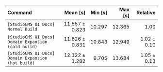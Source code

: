 | Command | Mean [s] | Min [s] | Max [s] | Relative |
|:---|---:|---:|---:|---:|
| `[StudioCMS UI Docs] Normal Build` | 11.557 ± 0.823 | 10.297 | 12.365 | 1.00 |
| `[StudioCMS UI Docs] Domain Expansion (cold build)` | 11.826 ± 0.831 | 10.843 | 12.949 | 1.02 ± 0.10 |
| `[StudioCMS UI Docs] Domain Expansion (hot build)` | 12.122 ± 1.282 | 9.705 | 13.684 | 1.05 ± 0.13 |
